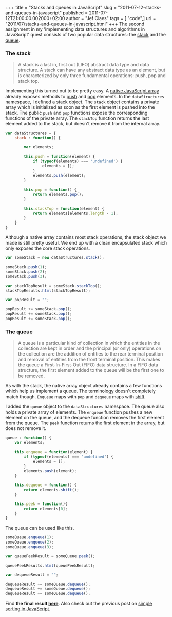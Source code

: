 +++
title = "Stacks and queues in JavaScript"
slug = "2011-07-12-stacks-and-queues-in-javascript"
published = 2011-07-12T21:00:00.002000+02:00
author = "Jef Claes"
tags = [ "code",]
url = "2011/07/stacks-and-queues-in-javascript.html"
+++
The second assignment in my 'implementing data structures and algorithms
in JavaScript' quest consists of two popular data structures: the [stack](http://en.wikipedia.org/wiki/Stack_(data_structure)) and the [queue](http://en.wikipedia.org/wiki/Queue_(data_structure)).  
  
### The stack

> A stack is a last in, first out (LIFO) abstract data type and data
> structure. A stack can have any abstract data type as an element, but
> is characterized by only three fundamental operations: push, pop and
> stack top.

Implementing this turned out to be pretty easy. A [native JavaScript
array](https://developer.mozilla.org/en/JavaScript/Reference/Global_Objects/Array) already exposes methods to
[push](https://developer.mozilla.org/en/JavaScript/Reference/Global_Objects/Array/push) and [pop](https://developer.mozilla.org/en/JavaScript/Reference/Global_Objects/Array/pop) elements. In the `dataStructures` namespace, I defined a stack object. The
`stack` object contains a private array which is initialized as soon as
the first element is pushed into the stack. The public `push` and `pop`
functions expose the corresponding functions of the private array. The
`stackTop` function returns the last element added to the stack, but
doesn't remove it from the internal array.  
  
```js
var dataStructures = {
    stack : function() {                  

        var elements;

        this.push = function(element) {
            if (typeof(elements) === 'undefined') {
                elements = [];   
            }                            
            elements.push(element);
        }

        this.pop = function() {
            return elements.pop();
        }

        this.stackTop = function(element) {
            return elements[elements.length - 1];
        }
    }
}
```

Although a native array contains most stack operations, the stack object
we made is still pretty useful. We end up with a clean encapsulated
stack which only exposes the core stack operations.  
  
```js
var someStack = new dataStructures.stack();

someStack.push(1);
someStack.push(2);
someStack.push(3);

var stackTopResult = someStack.stackTop();                         
stackTopResults.html(stackTopResult);

var popResult = "";

popResult += someStack.pop();
popResult += someStack.pop();
popResult += someStack.pop();
```
  
### The queue 

> A queue is a particular kind of collection in which the entities in
> the collection are kept in order and the principal (or only)
> operations on the collection are the addition of entities to the rear
> terminal position and removal of entities from the front terminal
> position. This makes the queue a First-In-First-Out (FIFO) data
> structure. In a FIFO data structure, the first element added to the
> queue will be the first one to be removed.

As with the stack, the native array object already contains a few
functions which help us implement a queue. The terminology doesn't
completely match though. `Enqueue` maps with `pop` and `dequeue` maps with [shift](https://developer.mozilla.org/en/JavaScript/Reference/Global_Objects/Array/shift).  
  
I added the `queue` object to the `dataStructures` namespace. The queue also holds a private array of elements. The `enqueue` function pushes a new element on the queue, and the dequeue function removes the first element from the queue. The `peek` function returns the first element in the array, but does not remove it.  

```js
queue : function() {
    var elements;

    this.enqueue = function(element) {
        if (typeof(elements) === 'undefined') {
            elements = [];   
        }
        elements.push(element);                       
    }

    this.dequeue = function() {
        return elements.shift();                                   
    }

    this.peek = function(){
        return elements[0];                  
    }
}
```

The queue can be used like this.  

```js
someQueue.enqueue(1);
someQueue.enqueue(2);
someQueue.enqueue(3);               

var queuePeekResult = someQueue.peek();

queuePeekResults.html(queuePeekResult); 

var dequeueResult = "";                   

dequeueResult += someQueue.dequeue();
dequeueResult += someQueue.dequeue();
dequeueResult += someQueue.dequeue(); 
```
  
Find **the final result
[here](http://dl.dropbox.com/u/19698383/Blog/JavaScriptAlgorithmsDataStructs/Implementations/StackQueues.html)**.
Also check out the previous post on [simple sorting in
JavaScript](https://www.jefcles.be/2011/07/simple-sorting-in-javascript.html).
